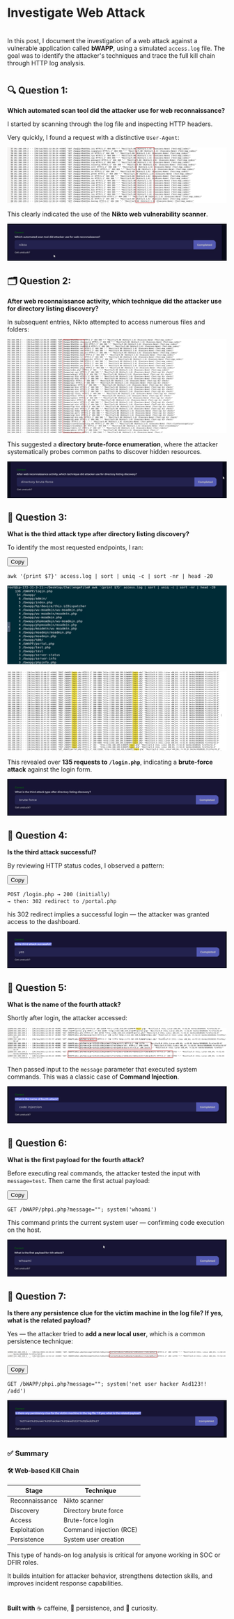 # Investigate Web Attack

# 

In this post, I document the investigation of a web attack against a vulnerable application called **bWAPP**, using a simulated `access.log` file. The goal was to identify the attacker's techniques and trace the full kill chain through HTTP log analysis.
# 

## 🔍 Question 1:

**Which automated scan tool did the attacker use for web reconnaissance?**

I started by scanning through the log file and inspecting HTTP headers.

Very quickly, I found a request with a distinctive `User-Agent`:

![Nikto web scanner detection.](/img/letsdefend1/image.png)


This clearly indicated the use of the **Nikto web vulnerability scanner**.


![image.png](/img/letsdefend1/image1.png)

## 🗂️ Question 2:

**After web reconnaissance activity, which technique did the attacker use for directory listing discovery?**

In subsequent entries, Nikto attempted to access numerous files and folders:

![image.png](/img/letsdefend1/image2.png)

This suggested a **directory brute-force enumeration**, where the attacker systematically probes common paths to discover hidden resources.


![image.png](/img/letsdefend1/image3.png)

## 🧪 Question 3:

**What is the third attack type after directory listing discovery?**

To identify the most requested endpoints, I ran:

<div class="code-container">
  <button class="copy-btn" onclick="copyToClipboard(this)"> Copy</button>
  <pre class="codeblock"><code>awk '{print $7}' access.log | sort | uniq -c | sort -nr | head -20</code></pre>
</div>

![image.png](/img/letsdefend1/image4.png)

![image.png](/img/letsdefend1/image5.png)

This revealed over **135 requests to `/login.php`**, indicating a **brute-force attack** against the login form.


![image.png](/img/letsdefend1/image6.png)

## 🔐 Question 4:

**Is the third attack successful?**

By reviewing HTTP status codes, I observed a pattern:


<div class="code-container">
  <button class="copy-btn" onclick="copyToClipboard(this)"> Copy</button>
  <pre class="codeblock"><code>POST /login.php → 200 (initially)  
→ then: 302 redirect to /portal.php</code></pre>
</div>




his 302 redirect implies a successful login — the attacker was granted access to the dashboard.


![image.png](/img/letsdefend1/image7.png)

## 💉 Question 5:

**What is the name of the fourth attack?**

Shortly after login, the attacker accessed:

![image.png](/img/letsdefend1/image8.png)

Then passed input to the `message` parameter that executed system commands. This was a classic case of **Command Injection**.


![image.png](/img/letsdefend1/image9.png)

## 🧠 Question 6:

**What is the first payload for the fourth attack?**

Before executing real commands, the attacker tested the input with `message=test`. Then came the first actual payload:

<div class="code-container">
  <button class="copy-btn" onclick="copyToClipboard(this)"> Copy</button>
  <pre class="codeblock"><code>GET /bWAPP/phpi.php?message=""; system('whoami')</code></pre>
</div>

This command prints the current system user — confirming code execution on the host.


![image.png](/img/letsdefend1/image10.png)

## 🔁 Question 7:

**Is there any persistence clue for the victim machine in the log file? If yes, what is the related payload?**

Yes — the attacker tried to **add a new local user**, which is a common persistence technique:

![image.png](/img/letsdefend1/image11.png)

<div class="code-container">
  <button class="copy-btn" onclick="copyToClipboard(this)"> Copy</button>
  <pre class="codeblock"><code>GET /bWAPP/phpi.php?message=""; system('net user hacker Asd123!! /add')</code></pre>
</div>


![image.png](/img/letsdefend1/image12.png)

### ✅ Summary  
#### 🛠️ Web-based Kill Chain

| **Stage**         | **Technique**             |
|-------------------|---------------------------|
| Reconnaissance    | Nikto scanner             |
| Discovery         | Directory brute force     |
| Access            | Brute-force login         |
| Exploitation      | Command injection (RCE)   |
| Persistence       | System user creation      |


This type of hands-on log analysis is critical for anyone working in SOC or DFIR roles.

It builds intuition for attacker behavior, strengthens detection skills, and improves incident response capabilities.



# 
# 
# 

**Built with** ☕ caffeine, 🧠 persistence, and 🧪 curiosity.